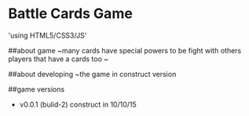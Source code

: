 Battle Cards Game
=============================
'using HTML5/CSS3/JS'

##about game
  ~many cards have special powers to be fight with others players that have a cards too
  ~
  
##about developing
  ~the game in construct version
  
  
##game versions
  * v0.0.1 (bulid-2) construct in 10/10/15
